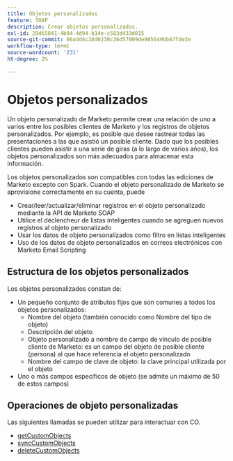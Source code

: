 ```yaml
---
title: Objetos personalizados
feature: SOAP
description: Crear objetos personalizados.
exl-id: 29d65841-4b44-4d94-b14e-c583d433d015
source-git-commit: 66add4c38d0230c36d57009de985649bb67fde3e
workflow-type: tm+mt
source-wordcount: '231'
ht-degree: 2%

---
```


# Objetos personalizados

Un objeto personalizado de Marketo permite crear una relación de uno a varios entre los posibles clientes de Marketo y los registros de objetos personalizados. Por ejemplo, es posible que desee rastrear todas las presentaciones a las que asistió un posible cliente. Dado que los posibles clientes pueden asistir a una serie de giras (a lo largo de varios años), los objetos personalizados son más adecuados para almacenar esta información.

Los objetos personalizados son compatibles con todas las ediciones de Marketo excepto con Spark. Cuando el objeto personalizado de Marketo se aprovisione correctamente en su cuenta, puede

- Crear/leer/actualizar/eliminar registros en el objeto personalizado mediante la API de Marketo SOAP
- Utilice el déclencheur de listas inteligentes cuando se agreguen nuevos registros al objeto personalizado
- Usar los datos de objeto personalizados como filtro en listas inteligentes
- Uso de los datos de objeto personalizados en correos electrónicos con Marketo Email Scripting

## Estructura de los objetos personalizados

Los objetos personalizados constan de:

- Un pequeño conjunto de atributos fijos que son comunes a todos los objetos personalizados:
   - Nombre del objeto (también conocido como Nombre del tipo de objeto)
   - Descripción del objeto
   - Objeto personalizado a nombre de campo de vínculo de posible cliente de Marketo: es un campo del objeto de posible cliente (persona) al que hace referencia el objeto personalizado
   - Nombre del campo de clave de objeto: la clave principal utilizada por el objeto
- Uno o más campos específicos de objeto (se admite un máximo de 50 de estos campos)

## Operaciones de objeto personalizadas

Las siguientes llamadas se pueden utilizar para interactuar con CO.

- [getCustomObjects](https://developer.adobe.com/marketo-apis/api/mapi/#tag/Custom-Objects/operation/getCustomObjectsUsingGET)
- [syncCustomObjects](https://developer.adobe.com/marketo-apis/api/mapi/#tag/Custom-Objects/operation/syncCustomObjectsUsingPOST)
- [deleteCustomObjects](https://developer.adobe.com/marketo-apis/api/mapi/#tag/Custom-Objects/operation/deleteCustomObjectsUsingPOST)
